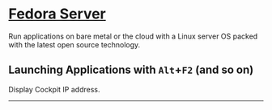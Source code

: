 # [Fedora Server]

Run applications on bare metal or the cloud with a Linux server OS packed with the latest open source technology.

## Launching Applications with `Alt`+`F2` (and so on)

Display Cockpit IP address.

---

[Fedora Server]:https://getfedora.org/en/server/
